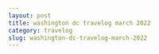 ```yaml
---
layout: post
title: washington dc travelog march 2022
category: travelog
slug: washington-dc-travelog-march-2022
---
```


